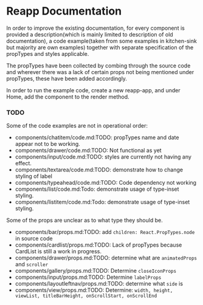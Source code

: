 # Reapp Documentation

In order to improve the existing documentation, for every component is provided
a description(which is mainly limited to description of old documentation), a
code example(taken from some examples in kitchen-sink but majority are own
examples) together with separate specification of the propTypes and styles applicable.

The propTypes have been collected by combing through the source code and wherever
there was a lack of certain props not being mentioned under propTypes, these have
been added accordingly.

In order to run the example code, create a new reapp-app, and under Home, add the component
to the render method.

### TODO
Some of the code examples are not in operational order:
  * components/chatitem/code.md:TODO: propTypes name and date appear not to be working.
  * components/drawer/code.md:TODO: Not functional as yet
  * components/input/code.md:TODO: styles are currently not having any effect.
  * components/textarea/code.md:TODO: demonstrate how to change styling of label
  * components/typeahead/code.md:TODO: Code dependency not working
  * components/list/code.md:Todo: demonstrate usage of type-inset styling.
  * components/listitem/code.md:Todo: demonstrate usage of type-inset styling.

Some of the props are unclear as to what type they should be.
  * components/bar/props.md:TODO: add `children: React.PropTypes.node` in source code
  * components/cardlist/props.md:TODO: Lack of propTypes because CardList is still a work in progress.
  * components/drawer/props.md:TODO: determine what are `animatedProps` and `scroller`
  * components/gallery/props.md:TODO: Determine `closeIconProps`
  * components/input/props.md:TODO: Determine `labelProps`
  * components/layoutleftnav/props.md:TODO: determine what `side` is
  * components/view/props.md:TODO: Determine: `width, height, viewList, titleBarHeight, onScrollStart, onScrollEnd`